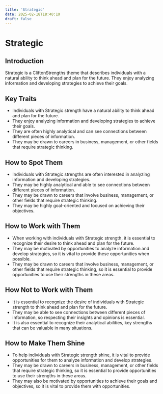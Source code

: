 ```yaml
---
title: 'Strategic'
date: 2025-02-18T18:40:10
draft: false
---
```


# Strategic

## Introduction

Strategic is a CliftonStrengths theme that describes individuals with a natural ability to think ahead and plan for the future. They enjoy analyzing information and developing strategies to achieve their goals.

## Key Traits

- Individuals with Strategic strength have a natural ability to think ahead and plan for the future.
- They enjoy analyzing information and developing strategies to achieve their goals.
- They are often highly analytical and can see connections between different pieces of information.
- They may be drawn to careers in business, management, or other fields that require strategic thinking.

## How to Spot Them

- Individuals with Strategic strengths are often interested in analyzing information and developing strategies.
- They may be highly analytical and able to see connections between different pieces of information.
- They may be drawn to careers that involve business, management, or other fields that require strategic thinking.
- They may be highly goal-oriented and focused on achieving their objectives.

## How to Work with Them

- When working with individuals with Strategic strength, it is essential to recognize their desire to think ahead and plan for the future.
- They may be motivated by opportunities to analyze information and develop strategies, so it is vital to provide these opportunities when possible.
- They may be drawn to careers that involve business, management, or other fields that require strategic thinking, so it is essential to provide opportunities to use their strengths in these areas.

## How Not to Work with Them

- It is essential to recognize the desire of individuals with Strategic strength to think ahead and plan for the future.
- They may be able to see connections between different pieces of information, so respecting their insights and opinions is essential.
- It is also essential to recognize their analytical abilities, key strengths that can be valuable in many situations.

## How to Make Them Shine

- To help individuals with Strategic strength shine, it is vital to provide opportunities for them to analyze information and develop strategies.
- They may be drawn to careers in business, management, or other fields that require strategic thinking, so it is essential to provide opportunities to use their strengths in these areas.
- They may also be motivated by opportunities to achieve their goals and objectives, so it is vital to provide them with opportunities.
